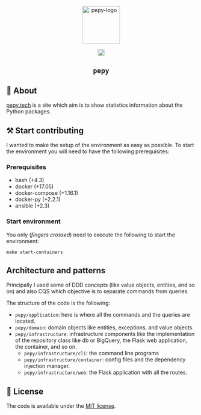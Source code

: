 <p align="center">
  <img width="100px" alt="pepy-logo"
    src="pepy/infrastructure/web/static/logo.png"
  />
</p>
<p align="center">
<a href="https://travis-ci.com/psincraian/pepy.svg?branch=master"><img src="https://travis-ci.com/psincraian/pepy.svg?branch=master" alt="Build status" height="18"></a>
</p>
<h2 align="center"><code>pepy</code></h2>

## 📜 About
[pepy.tech](http://pepy.tech) is a site which aim is to show statistics information about the Python packages.

## ⚒️ Start contributing
I wanted to make the setup of the environment as easy as possible. To start the environment you will need to have the 
following prerequisites:

### Prerequisites
  * bash (+4.3)
  * docker (+17.05)
  * docker-compose (+1.16.1)
  * docker-py (+2.2.1)
  * ansible (+2.3)
  
### Start environment
You only (_fingers crossed_) need to execute the following to start the environment:

```commandline
make start-containers
```

## Architecture and patterns
Principally I used some of DDD concepts (like value objects, entities, and so on) and also CQS which objective is to
separate commands from queries.

The structure of the code is the following:
  * `pepy/application`: here is where all the commands and the queries are located.
  * `pepy/domain`: domain objects like entities, exceptions, and value objects.
  * `pepy/infrastructure`: infrastructure components like the implementation of the repository
    class like db or BigQuery, the Flask web application, the container, and so on.
    * `pepy/infrastructure/cli`: the command line programs
    * `pepy/infrastructure/container`: config files and the dependency injection manager.
    * `pepy/infrastructure/web`: the Flask application with all the routes.

## 🚩 License
The code is available under the [MIT license](LICENSE.md).
